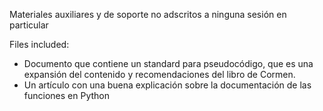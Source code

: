 Materiales auxiliares y de soporte no adscritos a ninguna sesión en particular

Files included:

* Documento que contiene un standard para pseudocódigo, que es una expansión del contenido y recomendaciones del libro de Cormen.
* Un artículo con una buena explicación sobre la documentación de las funciones en Python

